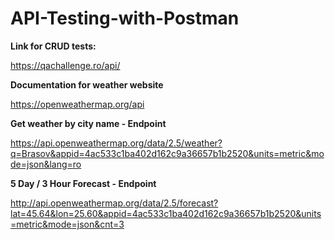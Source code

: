 # API-Testing-with-Postman


**Link for CRUD tests:**

https://qachallenge.ro/api/ 


**Documentation for weather website**

https://openweathermap.org/api



**Get weather by city name - Endpoint**

https://api.openweathermap.org/data/2.5/weather?q=Brasov&appid=4ac533c1ba402d162c9a36657b1b2520&units=metric&mode=json&lang=ro

**5 Day / 3 Hour Forecast - Endpoint**

http://api.openweathermap.org/data/2.5/forecast?lat=45.64&lon=25.60&appid=4ac533c1ba402d162c9a36657b1b2520&units=metric&mode=json&cnt=3



